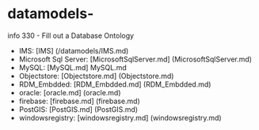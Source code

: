 # datamodels-
info 330 - Fill out a Database Ontology

* IMS: [IMS] (/datamodels/IMS.md)
* Microsoft Sql Server: [MicrosoftSqlServer.md] (MicrosoftSqlServer.md)
* MySQL: [MySQL.md] MySQL.md 
* Objectstore: [Objectstore.md] (Objectstore.md)
* RDM_Embdded: [RDM_Embdded.md] (RDM_Embdded.md)
* oracle: [oracle.md] (oracle.md) 
* firebase: [firebase.md] (firebase.md)
* PostGIS: [PostGIS.md] (PostGIS.md)
* windowsregistry: [windowsregistry.md] (windowsregistry.md)

